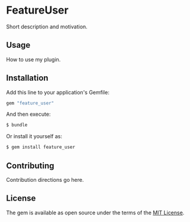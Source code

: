 # FeatureUser
Short description and motivation.

## Usage
How to use my plugin.

## Installation
Add this line to your application's Gemfile:

```ruby
gem "feature_user"
```

And then execute:
```bash
$ bundle
```

Or install it yourself as:
```bash
$ gem install feature_user
```

## Contributing
Contribution directions go here.

## License
The gem is available as open source under the terms of the [MIT License](https://opensource.org/licenses/MIT).

